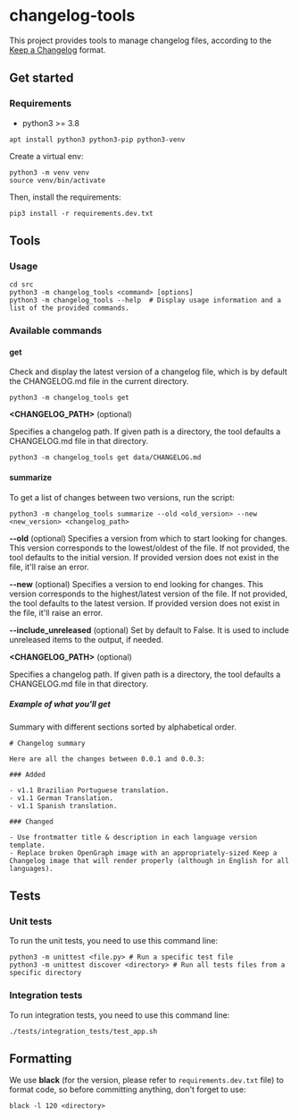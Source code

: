 # changelog-tools

This project provides tools to manage changelog files, according to the [Keep a Changelog](https://keepachangelog.com/en/1.1.0/) format.

## Get started

### Requirements

* python3 >= 3.8

```shell
apt install python3 python3-pip python3-venv
```

Create a virtual env:

```shell
python3 -m venv venv
source venv/bin/activate
```

Then, install the requirements:

```shell
pip3 install -r requirements.dev.txt
```

## Tools

### Usage

```shell
cd src
python3 -m changelog_tools <command> [options]
python3 -m changelog_tools --help  # Display usage information and a list of the provided commands.
```

### Available commands

#### **get**

Check and display the latest version of a changelog file, which is by default the CHANGELOG.md file in the current directory.

```shell
python3 -m changelog_tools get
```

**<CHANGELOG_PATH>** (optional)

Specifies a changelog path. If given path is a directory, the tool defaults a CHANGELOG.md file in that directory.

```shell
python3 -m changelog_tools get data/CHANGELOG.md
```

#### **summarize**

To get a list of changes between two versions, run the script:

```shell
python3 -m changelog_tools summarize --old <old_version> --new <new_version> <changelog_path>
```

**--old** (optional)
Specifies a version from which to start looking for changes. This version corresponds to the lowest/oldest of the file.
If not provided, the tool defaults to the initial version. If provided version does not exist in the file, it'll raise an error.

**--new** (optional)
Specifies a version to end looking for changes. This version corresponds to the highest/latest version of the file.
If not provided, the tool defaults to the latest version. If provided version does not exist in the file, it'll raise an error.

**--include_unreleased** (optional)
Set by default to False. It is used to include unreleased items to the output, if needed.

**<CHANGELOG_PATH>** (optional)

Specifies a changelog path. If given path is a directory, the tool defaults a CHANGELOG.md file in that directory.

##### Example of what you'll get

Summary with different sections sorted by alphabetical order.

```
# Changelog summary

Here are all the changes between 0.0.1 and 0.0.3:

### Added

- v1.1 Brazilian Portuguese translation.
- v1.1 German Translation.
- v1.1 Spanish translation.

### Changed

- Use frontmatter title & description in each language version template.
- Replace broken OpenGraph image with an appropriately-sized Keep a Changelog image that will render properly (although in English for all languages).
```

## Tests

### Unit tests

To run the unit tests, you need to use this command line:

```shell
python3 -m unittest <file.py> # Run a specific test file
python3 -m unittest discover <directory> # Run all tests files from a specific directory
```

### Integration tests

To run integration tests, you need to use this command line:

```shell
./tests/integration_tests/test_app.sh
```

## Formatting

We use **black** (for the version, please refer to `requirements.dev.txt` file) to format code, so before committing anything, don't forget to use:

```
black -l 120 <directory>
```

